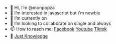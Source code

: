 - 👋 Hi, I’m @monpopza
- 👀 I’m interested in javascript but i'm newbie
- 🌱 I’m currently on 
- 💞️ I’m looking to collaborate on single and always 
- 📫 How to reach me: [Facebook](https://n4mmon.com/facebook) [Youtube](https://n4mmon.com/youtube) [Tiktok](https://n4mmon.com/tiktok) 
- 🤔 [Just Knowledge](https://github.com/monpopza/knowledge/blob/main/README.md)

<!---
monpopza/monpopza is a ✨ special ✨ repository because its `README.md` (this file) appears on your GitHub profile.
You can click the Preview link to take a look at your changes.
--->
